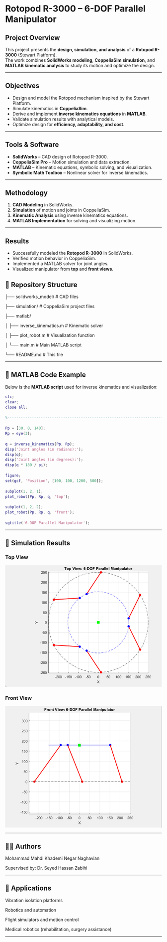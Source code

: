 # Rotopod R-3000 – 6-DOF Parallel Manipulator

## Project Overview
This project presents the **design, simulation, and analysis** of a **Rotopod R-3000** (Stewart Platform).  
The work combines **SolidWorks modeling**, **CoppeliaSim simulation**, and **MATLAB kinematic analysis** to study its motion and optimize the design.

---

## Objectives
- Design and model the Rotopod mechanism inspired by the Stewart Platform.  
- Simulate kinematics in **CoppeliaSim**.  
- Derive and implement **inverse kinematics equations** in **MATLAB**.  
- Validate simulation results with analytical models.  
- Optimize design for **efficiency, adaptability, and cost**.

---

## Tools & Software
- **SolidWorks** – CAD design of Rotopod R-3000.  
- **CoppeliaSim Pro** – Motion simulation and data extraction.  
- **MATLAB** – Kinematic equations, symbolic solving, and visualization.  
- **Symbolic Math Toolbox** – Nonlinear solver for inverse kinematics.  

---

## Methodology
1. **CAD Modeling** in SolidWorks.  
2. **Simulation** of motion and joints in CoppeliaSim.  
3. **Kinematic Analysis** using inverse kinematics equations.  
4. **MATLAB Implementation** for solving and visualizing motion.  

---

## Results
- Successfully modeled the **Rotopod R-3000** in SolidWorks.  
- Verified motion behavior in CoppeliaSim.  
- Implemented a MATLAB solver for joint angles.  
- Visualized manipulator from **top** and **front views**.  

## 📂 Repository Structure
├── solidworks_model/ # CAD files

├── simulation/ # CoppeliaSim project files

├── matlab/

│ ├── inverse_kinematics.m # Kinematic solver

│ ├── plot_robot.m # Visualization function

│ └── main.m # Main MATLAB script

└── README.md # This file


---

## 📖 MATLAB Code Example
Below is the **MATLAB script** used for inverse kinematics and visualization:

```matlab
clc;
clear;
close all;

%-------------------------------------------------------------------------%

Pp = [30, 0, 140];  
Rp = eye(3); 

q = inverse_kinematics(Pp, Rp);
disp('Joint angles (in radians):');
disp(q);
disp('Joint angles (in degrees):');
disp(q * 180 / pi);

figure;
set(gcf, 'Position', [100, 100, 1200, 500]); 

subplot(1, 2, 1);
plot_robot(Pp, Rp, q, 'top');

subplot(1, 2, 2);
plot_robot(Pp, Rp, q, 'front');

sgtitle('6-DOF Parallel Manipulator');
```
---
## 📸 Simulation Results

### Top View
![Top View](Pictures/MATLAB/1_1.jpg)

### Front View
![Front View](Pictures/MATLAB/1_2.jpg)

---
## 👨‍🎓 Authors

Mohammad Mahdi Khademi 
Negar Naghavian

Supervised by: Dr. Seyed Hassan Zabihi

---
## 🔬 Applications

Vibration isolation platforms

Robotics and automation

Flight simulators and motion control

Medical robotics (rehabilitation, surgery assistance)

---
